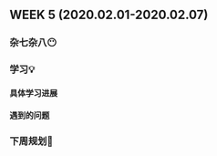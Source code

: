 WEEK 5 (2020.02.01-2020.02.07)
----------------------------

### 杂七杂八😶

### 学习💡

#### 具体学习进展

#### 遇到的问题

### 下周规划👻

